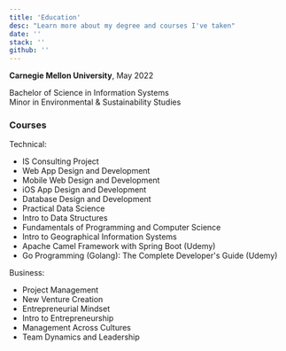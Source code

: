 ```yaml
---
title: 'Education'
desc: "Learn more about my degree and courses I've taken"
date: ''
stack: ''
github: ''
---
```


**Carnegie Mellon University**, May 2022

Bachelor of Science in Information Systems  
Minor in Environmental & Sustainability Studies

### Courses

Technical:

- IS Consulting Project
- Web App Design and Development
- Mobile Web Design and Development
- iOS App Design and Development
- Database Design and Development
- Practical Data Science
- Intro to Data Structures
- Fundamentals of Programming and Computer Science
- Intro to Geographical Information Systems
- Apache Camel Framework with Spring Boot (Udemy)
- Go Programming (Golang): The Complete Developer's Guide (Udemy)

Business:

- Project Management
- New Venture Creation
- Entrepreneurial Mindset
- Intro to Entrepreneurship
- Management Across Cultures
- Team Dynamics and Leadership
